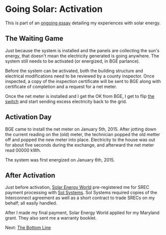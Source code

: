 <!-- title: Activating the Solar PV System -->
<!-- categories: howto,essay -->
<!-- tags: solar -->
<!-- published: 2014-12-07T15:52:00-05:00 -->
<!-- updated: 2015-03-30T15:55:00-05:00 -->
<!-- summary: Part of the Going Solar series. The solar PV system isn't complete until it's activated. -->

# Going Solar: Activation

This is part of an [ongoing essay](/v2/solar/) detailing my experiences with solar energy.

## The Waiting Game

Just because the system is installed and the panels are collecting the sun's energy, that doesn't mean the electricity generated is going anywhere. The system still needs to be activated (or energized, in BGE parlance).

Before the system can be activated, both the building structure and electrical modifications need to be reviewed by a county inspector. Once inspected, a copy of the inspection certificate will be sent to BGE along with certificate of completion and a request for a net meter.

Once the net meter is installed and I get the OK from BGE, I get to flip [the switch](https://www.flickr.com/photos/techmsg/15957424891/in/set-72157649099138418) and start sending excess electricity back to the grid.

## Activation Day

BGE came to install the net meter on January 5th, 2015. After jotting down the current reading on the (old) meter, the technician popped the old metter off and popped the new meter into place. Electricity to the house was out for about five seconds during the exchange, and afterward the net meter read 00000 kWh.

The system was first energized on January 6th, 2015.

## After Activation

Just before activation, [Solar Energy World](http://www.solarenergyworld.com) pre-registered me for SREC payment processing with [Sol Systems](http://www.solsystemscompany.com/). Sol Systems required copies of the Interconnect agreement as well as a short contract to trade SRECs on my behalf; all easily handled.

After I made my final payment, Solar Energy World applied for my Maryland grant. They also sent me a warranty booklet.

Next: [The Bottom Line](/v2/solar/solar-ongoing.html)

